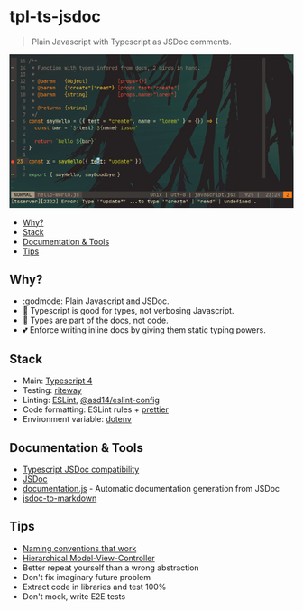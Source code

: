 <!-- markdownlint-disable line-length -->

# tpl-ts-jsdoc

> Plain Javascript with Typescript as JSDoc comments.

![Vim with Typescript evaluating Javascript code](docs/screenshot.png)

<!-- vim-markdown-toc GFM -->

* [Why?](#why)
* [Stack](#stack)
* [Documentation & Tools](#documentation--tools)
* [Tips](#tips)

<!-- vim-markdown-toc -->

## Why?

* :godmode: Plain Javascript and JSDoc.
* :lipstick: Typescript is good for types, not verbosing Javascript.
* :scroll: Types are part of the docs, not code.
* :two_hearts: Enforce writing inline docs by giving them static typing powers.

## Stack

* Main: [Typescript 4](https://github.com/microsoft/TypeScript)
* Testing: [riteway](https://github.com/ericelliott/riteway)
* Linting: [ESLint](https://github.com/eslint/eslint), [@asd14/eslint-config](https://github.com/asd-xiv/eslint-config)
* Code formatting: ESLint rules + [prettier](https://github.com/prettier/prettier)
* Environment variable: [dotenv](https://github.com/motdotla/dotenv)

## Documentation & Tools

* [Typescript JSDoc compatibility](https://www.typescriptlang.org/docs/handbook/jsdoc-supported-types.html)
* [JSDoc](https://jsdoc.app/)
* [documentation.js](https://github.com/documentationjs/documentation) - Automatic documentation generation from JSDoc
* [jsdoc-to-markdown](https://github.com/jsdoc2md/jsdoc-to-markdown)

## Tips

* [Naming conventions that work](https://github.com/kettanaito/naming-cheatsheet)
* [Hierarchical Model-View-Controller](https://en.wikipedia.org/wiki/Hierarchical_model%E2%80%93view%E2%80%93controller)
* Better repeat yourself than a wrong abstraction
* Don't fix imaginary future problem
* Extract code in libraries and test 100%
* Don't mock, write E2E tests
